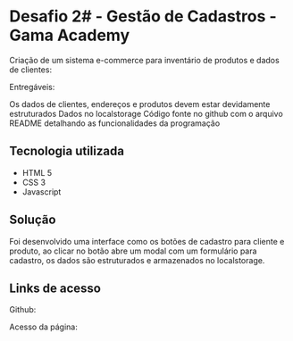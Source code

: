 # Desafio 2# - Gestão de Cadastros - Gama Academy

Criação de um sistema e-commerce para inventário de produtos e dados de clientes:

Entregáveis:

Os dados de clientes, endereços e produtos devem estar devidamente estruturados
Dados no localstorage
Código fonte no github com o arquivo README detalhando as funcionalidades da programação


## Tecnologia utilizada

- HTML 5
- CSS 3
- Javascript

## Solução

Foi desenvolvido uma interface como os botões de cadastro para cliente e produto, ao clicar no botão abre um modal com um formulário para cadastro, os dados são estruturados e armazenados no localstorage.

## Links de acesso

 Github: 

 Acesso da página: 


